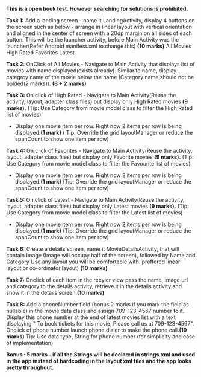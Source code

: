 **This is a open book test. However searching for solutions is prohibited.**

**Task 1:**
Add a landing screen - name it LandingActivity, display 4 buttons on the screen such as below - arrange in linear layout with vertical orientation
and aligned in the center of screen with a 20dp margin on all sides of each button. This will be the launcher activity, before Main Activity
was the launcher(Refer Android manifest.xml to change this)  **(10 marks)**
All Movies 
High Rated
Favorites
Latest

**Task 2:**
OnClick of All Movies - Navigate to Main Activity that displays list of movies with name displayed(exists already).
Similar to name, display categroy name of the movie below the name (Category name should not be bolded(2 marks)). **(8 + 2 marks)**

**Task 3:**
On click of High Rated - Navigate to Main Activity(Reuse the activity, layout, adapter class files) but display only High Rated movies **(9 marks).**
(Tip: Use Category from movie model class to filter the High Rated list of movies)
* Display one movie item per row. Right now 2 items per row is being displayed.**(1 mark)**
( Tip: Override the grid layoutManager or reduce the spanCount to show one item per row) 

**Task 4:**
On click of Favorites - Navigate to Main Activity(Reuse the activity, layout, adapter class files) but display only Favorite movies **(9 marks).**
(Tip: Use Category from movie model class to filter the Favourite list of movies)
* Display one movie item per row. Right now 2 items per row is being displayed.**(1 mark)**
(Tip: Override the grid layoutManager or reduce the spanCount to show one item per row)

**Task 5:**
On click of Latest - Navigate to Main Activity(Reuse the activity, layout, adapter class files) but display only Latest movies **(9 marks).**
(Tip: Use Category from movie model class to filter the Latest list of movies)
* Display one movie item per row. Right now 2 items per row is being displayed.**(1 mark)**
(Tip: Override the grid layoutManager or reduce the spanCount to show one item per row)

**Task 6:**
Create a details screen, name it MovieDetailsActivity, that will contain Image (Image will occupy half of the screen), followed by Name and Category
Use any layout you will be comfortable with. preffered linear layout or co-ordinator layout) **(10 marks)**

**Task 7:**
Onclick of each item in the recyler view pass the name, image url and category to the details activity, retrieve it in the details activity and show it
in the details screen.**(10 marks)**

**Task 8:**
Add a phoneNumber field (bonus 2 marks if you mark the field as nullable) in the movie data class and assign 709-123-4567 number to it. Display this phone number
at the end of latest movies list with a text displaying " To book tickets for this movie, Please call us at 709-123-4567". Onclick of phone number launch phone dialer to make the phone call.**(10 marks)**
Tip: Use data type, String for phone number (for simplicity and ease of implementation)

**Bonus : 5 marks - if all the Strings will be declared in strings.xml and used in the app instead of hardcoding in the layout xml files and the app looks pretty throughout.**
